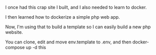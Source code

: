 I once had this crap site I built, and I also needed to learn to docker.

I then learned how to dockerize a simple php web app.

Now, I'm using that to build a template so I can easily build a new php website.

You can clone, edit and move env.template to .env, and then docker-compose up -d this 
